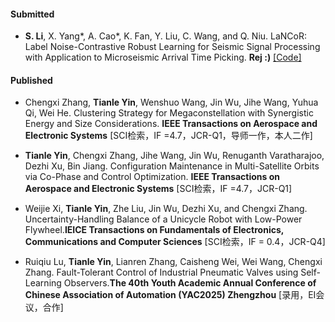 #### Submitted

- <strong>S. Li</strong>, X. Yang*, A. Cao*, K. Fan, Y. Liu, C. Wang, and Q. Niu. LaNCoR: Label Noise-Contrastive Robust Learning for Seismic Signal Processing with Application to Microseismic Arrival Time Picking. <strong>Rej :)</strong> [[Code]](https://github.com/senli1073/LaNCor)

#### Published

- Chengxi Zhang, <strong>Tianle Yin</strong>, Wenshuo Wang, Jin Wu, Jihe Wang, Yuhua Qi, Wei He. Clustering Strategy for Megaconstellation with Synergistic Energy and Size Considerations.
<strong>IEEE Transactions on Aerospace and Electronic Systems</strong> [SCI检索，IF =4.7，JCR-Q1，导师一作，本人二作]

- <strong>Tianle Yin</strong>, Chengxi Zhang, Jihe Wang, Jin Wu, Renuganth Varatharajoo, Dezhi Xu, Bin Jiang. Configuration Maintenance in Multi-Satellite Orbits via Co-Phase and Control Optimization. <strong>IEEE Transactions on Aerospace and Electronic Systems</strong> [SCI检索，IF =4.7，JCR-Q1]

- Weijie Xi, <strong>Tianle Yin</strong>, Zhe Liu, Jin Wu, Dezhi Xu, and Chengxi Zhang. Uncertainty-Handling Balance of a Unicycle Robot with Low-Power Flywheel.<strong>IEICE Transactions on Fundamentals of Electronics, Communications and Computer Sciences</strong> [SCI检索，IF = 0.4，JCR-Q4]

- Ruiqiu Lu, <strong>Tianle Yin</strong>, Lianren Zhang, Caisheng Wei, Wei Wang, Chengxi Zhang. Fault-Tolerant Control of Industrial Pneumatic Valves using Self-Learning Observers.<strong>The 40th Youth Academic Annual Conference of Chinese Association of Automation (YAC2025) Zhengzhou</strong> [录用，EI会议，合作]    
